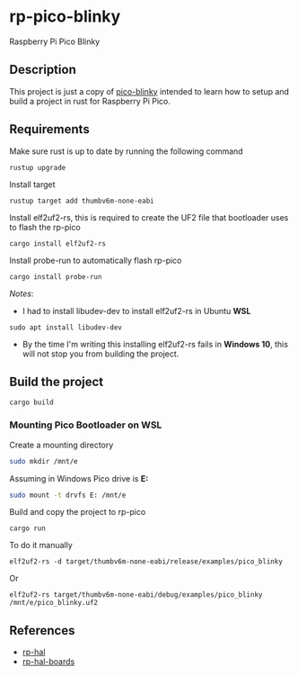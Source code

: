 # rp-pico-blinky
Raspberry Pi Pico Blinky

## Description

This project is just a copy of [pico-blinky](https://github.com/rp-rs/rp-hal-boards/blob/main/boards/rp-pico/examples/pico_blinky.rs) intended to learn how to setup and build a project in rust for Raspberry Pi Pico.

## Requirements
Make sure rust is up to date by running the following command
```shell
rustup upgrade
```

Install target
```shell
rustup target add thumbv6m-none-eabi
```

Install elf2uf2-rs, this is required to create the UF2 file that bootloader uses to flash the rp-pico

```shell
cargo install elf2uf2-rs
```

Install probe-run to automatically flash rp-pico
```shell
cargo install probe-run
```

*Notes*: 
- I had to install libudev-dev to install elf2uf2-rs in Ubuntu **WSL**

```shell
sudo apt install libudev-dev
```

- By the time I'm writing this installing elf2uf2-rs fails in **Windows 10**, this will not stop you from building the project.



## Build the project

```
cargo build
```

### Mounting Pico Bootloader on WSL
Create a mounting directory
```bash
sudo mkdir /mnt/e
```
Assuming in Windows Pico drive is **E:**
```bash
sudo mount -t drvfs E: /mnt/e
```

Build and copy the project to rp-pico
```shell
cargo run
```

To do it manually

```shell
elf2uf2-rs -d target/thumbv6m-none-eabi/release/examples/pico_blinky
```

Or

```shell
elf2uf2-rs target/thumbv6m-none-eabi/debug/examples/pico_blinky /mnt/e/pico_blinky.uf2
```

## References
- [rp-hal](https://github.com/rp-rs/rp-hal)
- [rp-hal-boards](https://github.com/rp-rs/rp-hal-boards)
